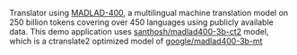 Translator using <a href='https://arxiv.org/abs/2309.04662' target='_blank'>MADLAD-400</a>, a multilingual machine translation model on 250 billion tokens covering over 450 languages using publicly available data. This demo application uses  <a href="https://huggingface.co/santhosh/madlad400-3b-ct2">santhosh/madlad400-3b-ct2</a> model, which is a ctranslate2 optimized model of <a href="https://huggingface.co/google/madlad400-3b-mt">google/madlad400-3b-mt</a>
